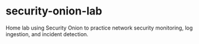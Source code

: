 # security-onion-lab
Home lab using Security Onion to practice network security monitoring, log ingestion, and incident detection.
